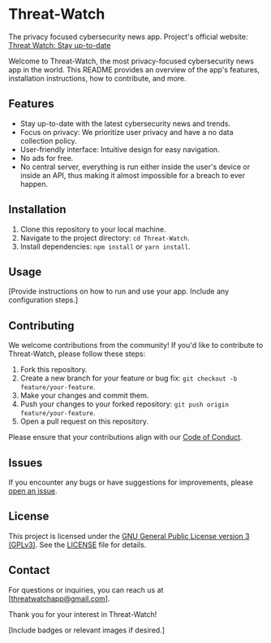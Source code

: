 # Threat-Watch
The privacy focused cybersecurity news app. Project's official website: [Threat Watch: Stay up-to-date](https://threatwatch.unofficialcreators.com)

Welcome to Threat-Watch, the most privacy-focused cybersecurity news app in the world. This README provides an overview of the app's features, installation instructions, how to contribute, and more.

## Features

- Stay up-to-date with the latest cybersecurity news and trends.
- Focus on privacy: We prioritize user privacy and have a no data collection policy.
- User-friendly interface: Intuitive design for easy navigation.
- No ads for free.
- No central server, everything is run either inside the user's device or inside an API, thus making it almost impossible for a breach to ever happen.

## Installation

1. Clone this repository to your local machine.
2. Navigate to the project directory: `cd Threat-Watch`.
3. Install dependencies: `npm install` or `yarn install`.

## Usage

[Provide instructions on how to run and use your app. Include any configuration steps.]

## Contributing

We welcome contributions from the community! If you'd like to contribute to Threat-Watch, please follow these steps:

1. Fork this repository.
2. Create a new branch for your feature or bug fix: `git checkout -b feature/your-feature`.
3. Make your changes and commit them.
4. Push your changes to your forked repository: `git push origin feature/your-feature`.
5. Open a pull request on this repository.

Please ensure that your contributions align with our [Code of Conduct](CODE_OF_CONDUCT.md).

## Issues

If you encounter any bugs or have suggestions for improvements, please [open an issue](https://github.com/yourusername/Threat-Watch/issues).

## License

This project is licensed under the [GNU General Public License version 3 (GPLv3)](LICENSE.md). See the [LICENSE](LICENSE.md) file for details.

## Contact

For questions or inquiries, you can reach us at [threatwatchapp@gmail.com].

Thank you for your interest in Threat-Watch!

[Include badges or relevant images if desired.]
